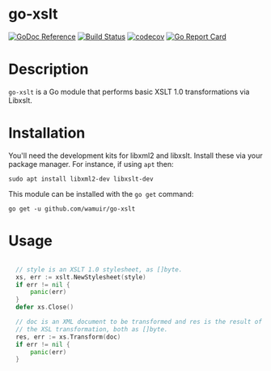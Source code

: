 go-xslt
=====

[![GoDoc Reference](https://godoc.org/github.com/wamuir/go-xslt?status.svg)](http://godoc.org/github.com/wamuir/go-xslt)
[![Build Status](https://travis-ci.org/wamuir/go-xslt.svg?branch=master)](https://travis-ci.org/wamuir/go-xslt)
[![codecov](https://codecov.io/gh/wamuir/go-xslt/branch/master/graph/badge.svg)](https://codecov.io/gh/wamuir/go-xslt)
[![Go Report Card](https://goreportcard.com/badge/github.com/wamuir/go-xslt)](https://goreportcard.com/report/github.com/wamuir/go-xslt)

# Description

`go-xslt` is a Go module that performs basic XSLT 1.0 transformations via Libxslt.

# Installation

You'll need the development kits for libxml2 and libxslt.  Install these
via your package manager. For instance, if using `apt` then:

    sudo apt install libxml2-dev libxslt-dev

This module can be installed with the `go get` command:

    go get -u github.com/wamuir/go-xslt


# Usage

```go

  // style is an XSLT 1.0 stylesheet, as []byte.
  xs, err := xslt.NewStylesheet(style)
  if err != nil {
      panic(err)
  }
  defer xs.Close()

  // doc is an XML document to be transformed and res is the result of
  // the XSL transformation, both as []byte. 
  res, err := xs.Transform(doc)
  if err != nil {
      panic(err)
  }

```
